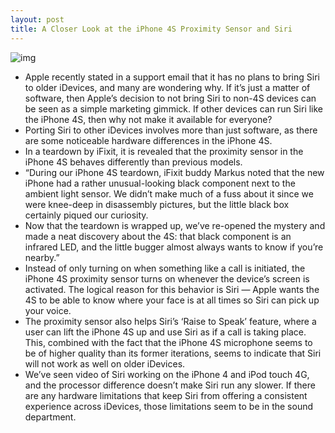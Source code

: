 ```yaml
---
layout: post
title: A Closer Look at the iPhone 4S Proximity Sensor and Siri
---
```

![img](http://media.idownloadblog.com/wp-content/uploads/2011/11/177307-iphone-4s-siri-e1320880443158.jpg)
* Apple recently stated in a support email that it has no plans to bring Siri to older iDevices, and many are wondering why. If it’s just a matter of software, then Apple’s decision to not bring Siri to non-4S devices can be seen as a simple marketing gimmick. If other devices can run Siri like the iPhone 4S, then why not make it available for everyone?
* Porting Siri to other iDevices involves more than just software, as there are some noticeable hardware differences in the iPhone 4S.
* In a teardown by iFixit, it is revealed that the proximity sensor in the iPhone 4S behaves differently than previous models.
* “During our iPhone 4S teardown, iFixit buddy Markus noted that the new iPhone had a rather unusual-looking black component next to the ambient light sensor. We didn’t make much of a fuss about it since we were knee-deep in disassembly pictures, but the little black box certainly piqued our curiosity.
* Now that the teardown is wrapped up, we’ve re-opened the mystery and made a neat discovery about the 4S: that black component is an infrared LED, and the little bugger almost always wants to know if you’re nearby.”
* Instead of only turning on when something like a call is initiated, the iPhone 4S proximity sensor turns on whenever the device’s screen is activated. The logical reason for this behavior is Siri — Apple wants the 4S to be able to know where your face is at all times so Siri can pick up your voice.
* The proximity sensor also helps Siri’s ‘Raise to Speak’ feature, where a user can lift the iPhone 4S up and use Siri as if a call is taking place. This, combined with the fact that the iPhone 4S microphone seems to be of higher quality than its former iterations, seems to indicate that Siri will not work as well on older iDevices.
* We’ve seen video of Siri working on the iPhone 4 and iPod touch 4G, and the processor difference doesn’t make Siri run any slower. If there are any hardware limitations that keep Siri from offering a consistent experience across iDevices, those limitations seem to be in the sound department.

